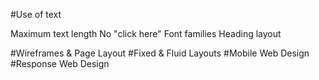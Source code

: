 #Use of text

Maximum text length
No "click here"
Font families
Heading layout

#Wireframes & Page Layout
#Fixed & Fluid Layouts
#Mobile Web Design
#Response Web Design